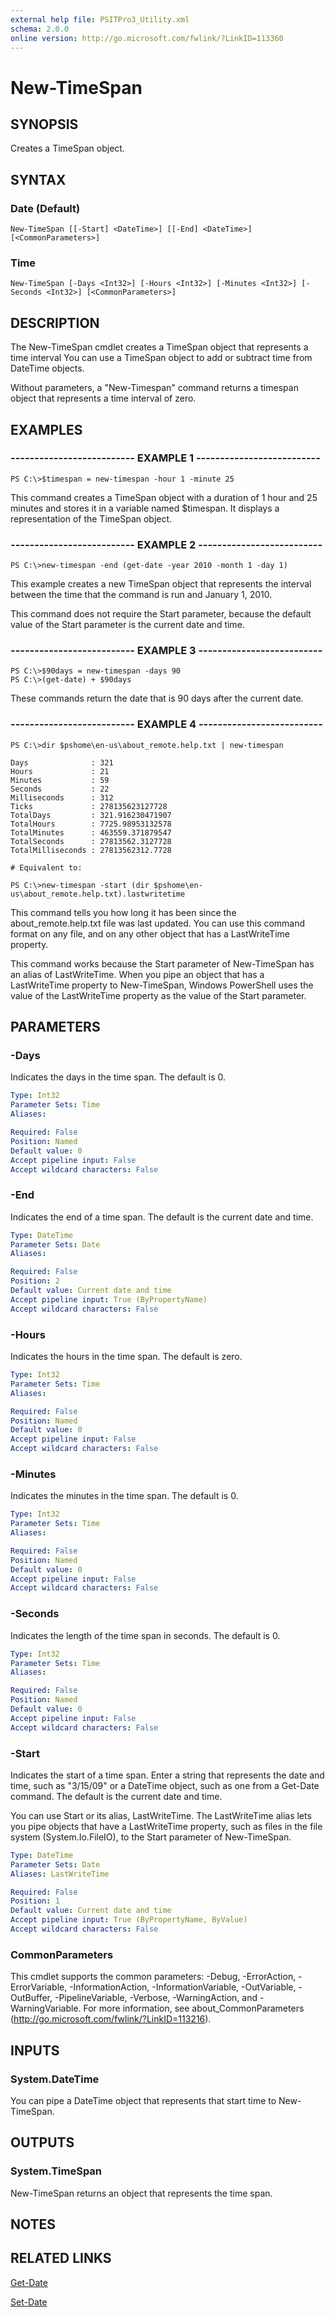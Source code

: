```yaml
---
external help file: PSITPro3_Utility.xml
schema: 2.0.0
online version: http://go.microsoft.com/fwlink/?LinkID=113360
---
```


# New-TimeSpan
## SYNOPSIS
Creates a TimeSpan object.
## SYNTAX

### Date (Default)
```
New-TimeSpan [[-Start] <DateTime>] [[-End] <DateTime>] [<CommonParameters>]
```

### Time
```
New-TimeSpan [-Days <Int32>] [-Hours <Int32>] [-Minutes <Int32>] [-Seconds <Int32>] [<CommonParameters>]
```

## DESCRIPTION
The New-TimeSpan cmdlet creates a TimeSpan object that represents a time interval You can use a TimeSpan object to add or subtract time from DateTime objects.

Without parameters, a "New-Timespan" command returns a timespan object that represents a time interval of zero.
## EXAMPLES

### -------------------------- EXAMPLE 1 --------------------------
```
PS C:\>$timespan = new-timespan -hour 1 -minute 25
```

This command creates a TimeSpan object with a duration of 1 hour and 25 minutes and stores it in a variable named $timespan.
It displays a representation of the TimeSpan object.
### -------------------------- EXAMPLE 2 --------------------------
```
PS C:\>new-timespan -end (get-date -year 2010 -month 1 -day 1)
```

This example creates a new TimeSpan object that represents the interval between the time that the command is run and January 1, 2010.

This command does not require the Start parameter, because the default value of the Start parameter is the current date and time.
### -------------------------- EXAMPLE 3 --------------------------
```
PS C:\>$90days = new-timespan -days 90
PS C:\>(get-date) + $90days
```

These commands return the date that is 90 days after the current date.
### -------------------------- EXAMPLE 4 --------------------------
```
PS C:\>dir $pshome\en-us\about_remote.help.txt | new-timespan

Days              : 321
Hours             : 21
Minutes           : 59
Seconds           : 22
Milliseconds      : 312
Ticks             : 278135623127728
TotalDays         : 321.916230471907
TotalHours        : 7725.98953132578
TotalMinutes      : 463559.371879547
TotalSeconds      : 27813562.3127728
TotalMilliseconds : 27813562312.7728

# Equivalent to:

PS C:\>new-timespan -start (dir $pshome\en-us\about_remote.help.txt).lastwritetime
```

This command tells you how long it has been since the about_remote.help.txt file was last updated.
You can use this command format on any file, and on any other object that has a LastWriteTime property.

This command works because the Start parameter of New-TimeSpan has an alias of LastWriteTime.
When you pipe an object that has a LastWriteTime property to New-TimeSpan, Windows PowerShell uses the value of the LastWriteTime property as the value of the Start parameter.
## PARAMETERS

### -Days
Indicates the days in the time span.
The default is 0.

```yaml
Type: Int32
Parameter Sets: Time
Aliases: 

Required: False
Position: Named
Default value: 0
Accept pipeline input: False
Accept wildcard characters: False
```

### -End
Indicates the end of a time span.
The default is the current date and time.

```yaml
Type: DateTime
Parameter Sets: Date
Aliases: 

Required: False
Position: 2
Default value: Current date and time
Accept pipeline input: True (ByPropertyName)
Accept wildcard characters: False
```

### -Hours
Indicates the hours in the time span.
The default is zero.

```yaml
Type: Int32
Parameter Sets: Time
Aliases: 

Required: False
Position: Named
Default value: 0
Accept pipeline input: False
Accept wildcard characters: False
```

### -Minutes
Indicates the minutes in the time span.
The default is 0.

```yaml
Type: Int32
Parameter Sets: Time
Aliases: 

Required: False
Position: Named
Default value: 0
Accept pipeline input: False
Accept wildcard characters: False
```

### -Seconds
Indicates the length of the time span in seconds.
The default is 0.

```yaml
Type: Int32
Parameter Sets: Time
Aliases: 

Required: False
Position: Named
Default value: 0
Accept pipeline input: False
Accept wildcard characters: False
```

### -Start
Indicates the start of a time span.
Enter a string that represents the date and time, such as "3/15/09" or a DateTime object, such as one from a Get-Date command. 
The default is the current date and time.

You can use Start or its alias, LastWriteTime.
The LastWriteTime alias lets you pipe objects that have a LastWriteTime property, such as files in the file system (System.Io.FileIO), to the Start parameter of New-TimeSpan.

```yaml
Type: DateTime
Parameter Sets: Date
Aliases: LastWriteTime

Required: False
Position: 1
Default value: Current date and time
Accept pipeline input: True (ByPropertyName, ByValue)
Accept wildcard characters: False
```

### CommonParameters
This cmdlet supports the common parameters: -Debug, -ErrorAction, -ErrorVariable, -InformationAction, -InformationVariable, -OutVariable, -OutBuffer, -PipelineVariable, -Verbose, -WarningAction, and -WarningVariable. For more information, see about_CommonParameters (http://go.microsoft.com/fwlink/?LinkID=113216).
## INPUTS

### System.DateTime
You can pipe a DateTime object that represents that start time to New-TimeSpan.
## OUTPUTS

### System.TimeSpan
New-TimeSpan returns an object that represents the time span.
## NOTES

## RELATED LINKS

[Get-Date](Get-Date.md)

[Set-Date](Set-Date.md)

